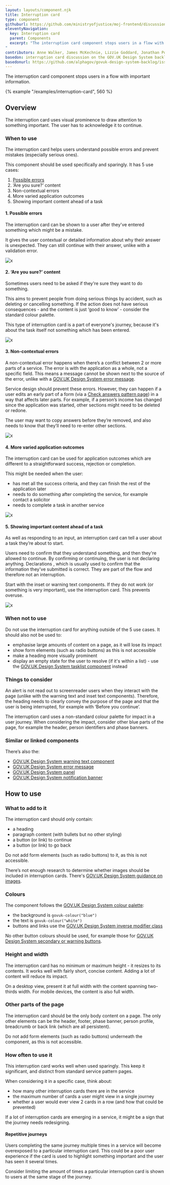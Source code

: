```yaml
---
layout: layouts/component.njk
title: Interruption card
type: component
githuburl: https://github.com/ministryofjustice/moj-frontend/discussions/421
eleventyNavigation:
  key: Interruption card
  parent: Components
  excerpt: "The interruption card component stops users in a flow with important information.
"
contributors: Anne Walker, James McKechnie, Lizzie Goddard, Jonathan Porton, Rachel Ricks, Mary Bowden, Louise Jones, Ed Marshall, Quay Pho, Sara Yassine and Deb Gilkes
basedon: interruption card discussion on the GOV.UK Design System backlog
basedonurl: https://github.com/alphagov/govuk-design-system-backlog/issues/27
---
```


<span class="govuk-caption-xl">The interruption card component stops users in a flow with important information.</span>

{% example "/examples/interruption-card", 560 %}


## Overview

The interruption card uses visual prominence to draw attention to something important. The user has to acknowledge it to continue.

### When to use

The interruption card helps users understand possible errors and prevent mistakes (especially serious ones).

This component should be used specifically and sparingly. It has 5 use cases:

1. <a href=”#Possible-errors”>Possible errors</a>
2. ‘Are you sure?’ content  
3. Non-contextual errors
4. More varied application outcomes  
5. Showing important content ahead of a task

<h4 id=”Possible-errors”>1. Possible errors</h4>

The interruption card can be shown to a user after they've entered something which might be a mistake.

It gives the user contextual or detailed information about why their answer is unexpected. They can still continue with their answer, unlike with a validation error.

<p><img src="/assets/images/interruption-card-example-possible-error.png" alt="x"></p>

#### 2. ‘Are you sure?’ content

Sometimes users need to be asked if they're sure they want to do something.  

This aims to prevent people from doing serious things by accident, such as deleting or cancelling something. If the action does not have serious consequences - and the content is just ‘good to know’ - consider the standard colour palette.

This type of interruption card is a part of everyone's journey, because it's about the task itself not something which has been entered.

<p><img src="/assets/images/interruption-card-example-are-you-sure.png" alt="x"></p>

#### 3. Non-contextual errors

A non-contextual error happens when there’s a conflict between 2 or more parts of a service. The error is with the application as a whole, not a specific field. This means a message cannot be shown next to the source of the error, unlike with a [GOV.UK Design System error message](https://design-system.service.gov.uk/components/error-message/).

Service design should prevent these errors. However, they can happen if a user edits an early part of a form (via a [Check answers pattern page](https://design-system.service.gov.uk/patterns/check-answers/)) in a way that affects later parts. For example, if a person’s income has changed since the application was started, other sections might need to be deleted or redone.

The user may want to copy answers before they’re removed, and also needs to know that they’ll need to re-enter other sections.

<p><img src="/assets/images/interruption-card-example-non-contextual-error.png" alt="x"></p>

#### 4. More varied application outcomes

The interruption card can be used for application outcomes which are different to a straightforward success, rejection or completion.

This might be needed when the user:

- has met all the success criteria, and they can finish the rest of the application later
- needs to do something after completing the service, for example contact a solicitor
- needs to complete a task in another service

<p><img src="/assets/images/interruption-card-example-varied-outcome.png" alt="x"></p>

#### 5. Showing important content ahead of a task

As well as responding to an input, an interruption card can tell a user about a task they’re about to start.

Users need to confirm that they understand something, and then they're allowed to continue. By confirming or continuing, the user is not declaring anything. Declarations , which is usually used to confirm that the information they've submitted is correct. They are part of the flow and therefore not an interruption.

Start with the inset or warning text components. If they do not work (or something is very important), use the interruption card. This prevents overuse.

<p><img src="/assets/images/interruption-card-example-important-content.png" alt="x"></p>

### When not to use

Do not use the interruption card for anything outside of the 5 use cases. It should also not be used to:

- emphasise large amounts of content on a page, as it will lose its impact
- show form elements (such as radio buttons) as this is not accessible
- make a heading more visually prominent
- display an empty state for the user to resolve (if it's within a list) - use the [GOV.UK Design System tasklist component](https://design-system.service.gov.uk/components/task-list/) instead

### Things to consider

An alert is not read out to screenreader users when they interact with the page (unlike with the warning text and inset text components). Therefore, the heading needs to clearly convey the purpose of the page and that the user is being interrupted, for example with ‘Before you continue’.   

The interruption card uses a non-standard colour palette for impact in a user journey. When considering the impact, consider other blue parts of the page, for example the header, person identifiers and phase banners.

### Similar or linked components

There’s also the:

- [GOV.UK Design System warning text component](https://design-system.service.gov.uk/components/error-message/)
- [GOV.UK Design System error message](https://design-system.service.gov.uk/components/error-message/)
- [GOV.UK Design System panel](https://design-system.service.gov.uk/components/panel/)
- [GOV.UK Design System notification banner](https://design-system.service.gov.uk/components/notification-banner/)

## How to use

### What to add to it

The interruption card should only contain:

- a heading
- paragraph content (with bullets but no other styling)
- a button (or link) to continue
- a button (or link) to go back

Do not add form elements (such as radio buttons) to it, as this is not accessible.

There’s not enough research to determine whether images should be included in interruption cards. There's [GOV.UK Design System guidance on images](https://design-system.service.gov.uk/styles/images/).

### Colours

The component follows the [GOV.UK Design System colour palette](https://design-system.service.gov.uk/styles/colour/):

- the background is `govuk-colour("blue")`
- the text is `govuk-colour("white")`
- buttons and links use the [GOV.UK Design System inverse modifier class](https://design-system.service.gov.uk/styles/links/#links-on-dark-backgrounds)

No other button colours should be used, for example those for [GOV.UK Design System secondary or warning buttons](https://design-system.service.gov.uk/components/button/#secondary-buttons).

### Height and width

The interruption card has no minimum or maximum height - it resizes to its contents. It works well with fairly short, concise content. Adding a lot of content will reduce its impact.

On a desktop view, present it at full width with the content spanning two-thirds width. For mobile devices, the content is also full width.

### Other parts of the page

The interruption card should be the only body content on a page. The only other elements can be the header, footer, phase banner, person profile, breadcrumb or back link (which are all persistent).

Do not add form elements (such as radio buttons) underneath the component, as this is not accessible.

### How often to use it

This interruption card works well when used sparingly. This keep it significant, and distinct from standard service pattern pages.

When considering it in a specific case, think about:

- how many other interruption cards there are in the service
- the maximum number of cards a user might view in a single journey    
- whether a user would ever view 2 cards in a row (and how that could be prevented)

If a lot of interruption cards are emerging in a service, it might be a sign that the journey needs redesigning.

#### Repetitive journeys

Users completing the same journey multiple times in a service will become overexposed to a particular interruption card. This could be a poor user experience if the card is used to highlight something important and the user has seen it several times.

Consider limiting the amount of times a particular interruption card is shown to users at the same stage of the journey.
